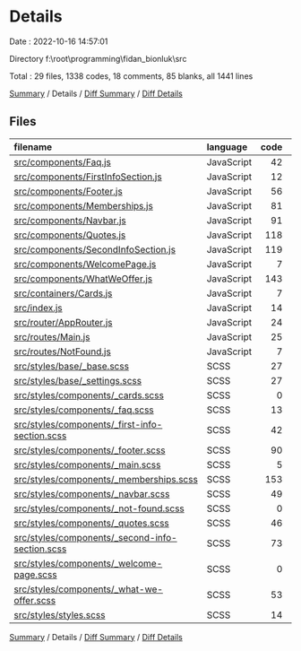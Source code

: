 # Details

Date : 2022-10-16 14:57:01

Directory f:\\root\\programming\\fidan_bionluk\\src

Total : 29 files,  1338 codes, 18 comments, 85 blanks, all 1441 lines

[Summary](results.md) / Details / [Diff Summary](diff.md) / [Diff Details](diff-details.md)

## Files
| filename | language | code | comment | blank | total |
| :--- | :--- | ---: | ---: | ---: | ---: |
| [src/components/Faq.js](/src/components/Faq.js) | JavaScript | 42 | 0 | 2 | 44 |
| [src/components/FirstInfoSection.js](/src/components/FirstInfoSection.js) | JavaScript | 12 | 0 | 2 | 14 |
| [src/components/Footer.js](/src/components/Footer.js) | JavaScript | 56 | 0 | 3 | 59 |
| [src/components/Memberships.js](/src/components/Memberships.js) | JavaScript | 81 | 0 | 3 | 84 |
| [src/components/Navbar.js](/src/components/Navbar.js) | JavaScript | 91 | 1 | 9 | 101 |
| [src/components/Quotes.js](/src/components/Quotes.js) | JavaScript | 118 | 1 | 2 | 121 |
| [src/components/SecondInfoSection.js](/src/components/SecondInfoSection.js) | JavaScript | 119 | 0 | 5 | 124 |
| [src/components/WelcomePage.js](/src/components/WelcomePage.js) | JavaScript | 7 | 0 | 2 | 9 |
| [src/components/WhatWeOffer.js](/src/components/WhatWeOffer.js) | JavaScript | 143 | 0 | 16 | 159 |
| [src/containers/Cards.js](/src/containers/Cards.js) | JavaScript | 7 | 0 | 2 | 9 |
| [src/index.js](/src/index.js) | JavaScript | 14 | 0 | 4 | 18 |
| [src/router/AppRouter.js](/src/router/AppRouter.js) | JavaScript | 24 | 0 | 3 | 27 |
| [src/routes/Main.js](/src/routes/Main.js) | JavaScript | 25 | 0 | 2 | 27 |
| [src/routes/NotFound.js](/src/routes/NotFound.js) | JavaScript | 7 | 0 | 2 | 9 |
| [src/styles/base/_base.scss](/src/styles/base/_base.scss) | SCSS | 27 | 0 | 7 | 34 |
| [src/styles/base/_settings.scss](/src/styles/base/_settings.scss) | SCSS | 27 | 6 | 5 | 38 |
| [src/styles/components/_cards.scss](/src/styles/components/_cards.scss) | SCSS | 0 | 0 | 1 | 1 |
| [src/styles/components/_faq.scss](/src/styles/components/_faq.scss) | SCSS | 13 | 0 | 1 | 14 |
| [src/styles/components/_first-info-section.scss](/src/styles/components/_first-info-section.scss) | SCSS | 42 | 2 | 2 | 46 |
| [src/styles/components/_footer.scss](/src/styles/components/_footer.scss) | SCSS | 90 | 1 | 1 | 92 |
| [src/styles/components/_main.scss](/src/styles/components/_main.scss) | SCSS | 5 | 1 | 0 | 6 |
| [src/styles/components/_memberships.scss](/src/styles/components/_memberships.scss) | SCSS | 153 | 1 | 3 | 157 |
| [src/styles/components/_navbar.scss](/src/styles/components/_navbar.scss) | SCSS | 49 | 0 | 0 | 49 |
| [src/styles/components/_not-found.scss](/src/styles/components/_not-found.scss) | SCSS | 0 | 0 | 1 | 1 |
| [src/styles/components/_quotes.scss](/src/styles/components/_quotes.scss) | SCSS | 46 | 2 | 1 | 49 |
| [src/styles/components/_second-info-section.scss](/src/styles/components/_second-info-section.scss) | SCSS | 73 | 0 | 3 | 76 |
| [src/styles/components/_welcome-page.scss](/src/styles/components/_welcome-page.scss) | SCSS | 0 | 0 | 1 | 1 |
| [src/styles/components/_what-we-offer.scss](/src/styles/components/_what-we-offer.scss) | SCSS | 53 | 3 | 2 | 58 |
| [src/styles/styles.scss](/src/styles/styles.scss) | SCSS | 14 | 0 | 0 | 14 |

[Summary](results.md) / Details / [Diff Summary](diff.md) / [Diff Details](diff-details.md)